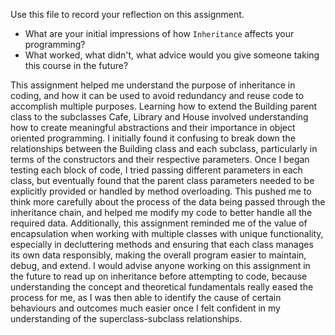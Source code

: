 Use this file to record your reflection on this assignment.

- What are your initial impressions of how `Inheritance` affects your programming?
- What worked, what didn't, what advice would you give someone taking this course in the future?

This assignment helped me understand the purpose of inheritance in coding, and how it can be used to avoid redundancy and reuse code to accomplish multiple purposes. Learning how to extend the Building parent class to the subclasses Cafe, Library and House involved understanding how to create meaningful abstractions and their importance in object oriented programming. I initially found it confusing to break down the relationships between the Building class and each subclass, particularly in terms of the constructors and their respective parameters. Once I began testing each block of code, I tried passing different parameters in each class, but eventually found that the parent class parameters needed to be explicitly provided or handled by method overloading. This pushed me to think more carefully about the process of the data being passed through the inheritance chain, and helped me modify my code to better handle all the required data. Additionally, this assignment reminded me of the value of encapsulation when working with multiple classes with unique functionality, especially in decluttering methods and ensuring that each class manages its own data responsibly, making the overall program easier to maintain, debug, and extend. I would advise anyone working on this assignment in the future to read up on inheritance before attempting to code, because understanding the concept and theoretical fundamentals really eased the process for me, as I was then able to identify the cause of certain behaviours and outcomes much easier once I felt confident in my understanding of the superclass-subclass relationships.
